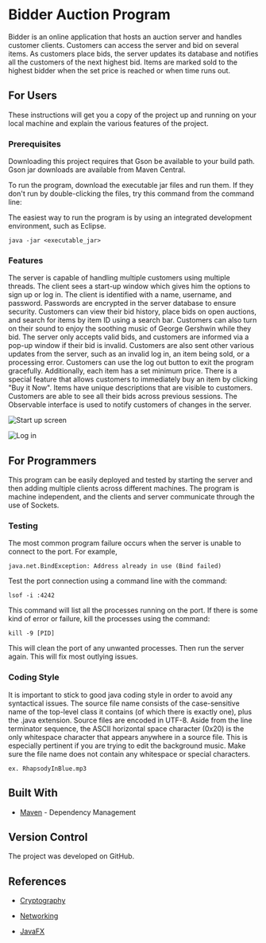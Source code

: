 # Bidder Auction Program

Bidder is an online application that hosts an auction server and handles customer clients. Customers can access the server and bid on several items. As customers place bids, the server updates its database and notifies all the customers of the next highest bid. Items are marked sold to the highest bidder when the set price is reached or when time runs out. 

## For Users

These instructions will get you a copy of the project up and running on your local machine and explain the various features of the project. 

### Prerequisites

Downloading this project requires that Gson be available to your build path. Gson jar downloads are available from Maven Central.

To run the program, download the executable jar files and run them. If they don't run by double-clicking the files, try this command from the command line:

The easiest way to run the program is by using an integrated development environment, such as Eclipse. 

```
java -jar <executable_jar>
```

### Features

The server is capable of handling multiple customers using multiple threads. The client sees a start-up window which gives him the options to sign up or log in. The client is identified with a name, username, and password. Passwords are encrypted in the server database to ensure security. Customers can view their bid history, place bids on open auctions, and search for items by item ID using a search bar. Customers can also turn on their sound to enjoy the soothing music of George Gershwin while they bid. The server only accepts valid bids, and customers are informed via a pop-up window if their bid is invalid. Customers are also sent other various updates from the server, such as an invalid log in, an item being sold, or a processing error. Customers can use the log out button to exit the program gracefully. Additionally, each item has a set minimum price. There is a special feature that allows customers to immediately buy an item by clicking "Buy it Now". Items have unique descriptions that are visible to customers. Customers are able to see all their bids across previous sessions. The Observable interface is used to notify customers of changes in the server. 

![Start up screen](https://github.com/EE422C/final-project-sp-2020-deepanshi17/blob/master/StartUp.png?raw=true)

![Log in](https://github.com/EE422C/final-project-sp-2020-deepanshi17/blob/master/Login.png?raw=true)

## For Programmers

This program can be easily deployed and tested by starting the server and then adding multiple clients across different machines. The program is machine independent, and the clients and server communicate through the use of Sockets. 

### Testing

The most common program failure occurs when the server is unable to connect to the port. For example,

```
java.net.BindException: Address already in use (Bind failed)
```
Test the port connection using a command line with the command:

```
lsof -i :4242
```

This command will list all the processes running on the port. If there is some kind of error or failure, kill the processes using the command:

```
kill -9 [PID]
```
This will clean the port of any unwanted processes. Then run the server again. This will fix most outlying issues. 

### Coding Style

It is important to stick to good java coding style in order to avoid any syntactical issues. The source file name consists of the case-sensitive name of the top-level class it contains (of which there is exactly one), plus the .java extension. Source files are encoded in UTF-8. Aside from the line terminator sequence, the ASCII horizontal space character (0x20) is the only whitespace character that appears anywhere in a source file. This is especially pertinent if you are trying to edit the background music. Make sure the file name does not contain any whitespace or special characters. 

```
ex. RhapsodyInBlue.mp3
```

## Built With

* [Maven](https://maven.apache.org/) - Dependency Management


## Version Control

The project was developed on GitHub.

## References

* [Cryptography](http://www.appsdeveloperblog.com/encrypt-user-password-example-java/)

* [Networking](https://docs.oracle.com/javase/tutorial/networking/sockets/clientServer.html)

* [JavaFX](https://www.javaworld.com/article/3057072/exploring-javafxs-application-class.html)
